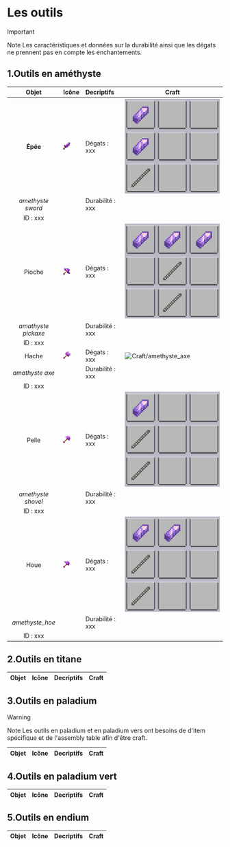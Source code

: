 # Les outils 

> [!IMPORTANT]
>Note
>Les caractéristiques et données sur la durabilité ainsi que les dégats ne prennent pas en compte les enchantements.

## 1.Outils en améthyste 

| Objet | Icône | Decriptifs | Craft | 
| :-----: | --- | :--------- | ----- |
|       **Épée**    | ![Icon/amethyste_sword](static/img/Icon/Tools/amethyst_sword.png) | Dégats : xxx     | ![Craft/amethyste_sword](static/img/items/Tools/Craft/amethyst_sword.png)|
| *amethyste sword* |                                                                   | Durabilité : xxx |                                                                          |
| ID : xxx          |                                                                   |                  |                                                                          |
| Pioche              | ![Icon/amethyste_pickaxe](static/img/Icon/Tools/amethyst_pickaxe.png)       | Dégats : xxx     | ![Craft/amethyste_pickaxe](static/img/items/Tools/Craft/amethyst_pickaxe.png) |
| *amathyste pickaxe* |                                                                             | Durabilité : xxx |                                                                               |
| ID : xxx            |                                                                             |                  |                                                                               |
| Hache           | ![Icon/amethyste_axe](static/img/Icon/Tools/amethyst_axe.png)       | Dégats : xxx     | ![Craft/amethyste_axe](Katsun1236/PaladiumBedrock.Wiki/static/img/Icon/Tools/amethyst_axe.png) |
| *amathyste axe* |                                                                     | Durabilité : xxx |                                                                                                |
| ID : xxx        |                                                                     |                  |                                                                                                |
| Pelle              | ![Icon/amethyste_shovel](static/img/Icon/Tools/amethyst_shovel.png)       | Dégats : xxx     | ![Craft/amethyste_shovel](static/img/items/Tools/Craft/amethyst_shovel.png)|
| *amethyste shovel* |                                                                           | Durabilité : xxx |                                                                            |          
| ID : xxx           |                                                                           |                  |                                                                            |
| Houe            | ![Icon_amethyste_hoe](static/img/Icon/Tools/amethyst_hoe.png)  | Dégats : xxx     | ![Craft/amethyste_hoe](static/img/Items/Tools/Craft/amethyst_hoe.png) |
| *amethyste_hoe* |                                                                | Durabilité : xxx |                                                                       | 
| ID : xxx        |                                                                |                  |                                                                       |

## 2.Outils en titane

| Objet | Icône | Decriptifs | Craft | 
| :-----: | --- | :--------- | ----- |

## 3.Outils en paladium 

> [!WARNING]
> Note 
> Les outils en paladium et en paladium vers ont besoins de d'item spécifique et de l'assembly table afin d'être craft. 

| Objet | Icône | Decriptifs | Craft | 
| :-----: | --- | :--------- | ----- |

## 4.Outils en paladium vert

| Objet | Icône | Decriptifs | Craft | 
| :-----: | --- | :--------- | ----- |

## 5.Outils en endium 

| Objet | Icône | Decriptifs | Craft | 
| :-----: | --- | :--------- | ----- |